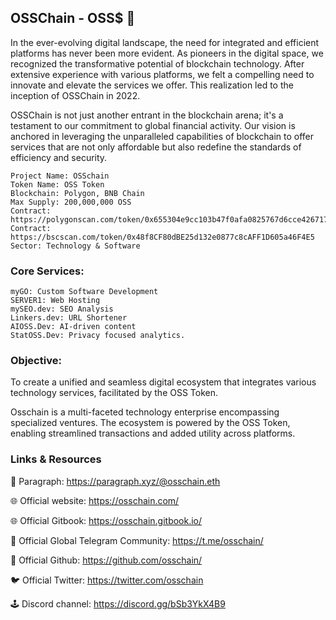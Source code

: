 ## OSSChain - OSS$ 👋
In the ever-evolving digital landscape, the need for integrated and efficient platforms has never been more evident. As pioneers in the digital space, we recognized the transformative potential of blockchain technology. After extensive experience with various platforms, we felt a compelling need to innovate and elevate the services we offer. This realization led to the inception of OSSChain in 2022.

OSSChain is not just another entrant in the blockchain arena; it's a testament to our commitment to global financial activity. Our vision is anchored in leveraging the unparalleled capabilities of blockchain to offer services that are not only affordable but also redefine the standards of efficiency and security.


    Project Name: OSSchain
    Token Name: OSS Token
    Blockchain: Polygon, BNB Chain
    Max Supply: 200,000,000 OSS
    Contract: https://polygonscan.com/token/0x655304e9cc103b47f0afa0825767d6cce426717c
    Contract: https://bscscan.com/token/0x48f8CF80dBE25d132e0877c8cAFF1D605a46F4E5
    Sector: Technology & Software

### Core Services:
    myGO: Custom Software Development
    SERVER1: Web Hosting
    mySEO.dev: SEO Analysis
    Linkers.dev: URL Shortener
    AIOSS.Dev: AI-driven content
    StatOSS.Dev: Privacy focused analytics.



### Objective:
To create a unified and seamless digital ecosystem that integrates various technology services, facilitated by the OSS Token.

Osschain is a multi-faceted technology enterprise encompassing specialized ventures. The ecosystem is powered by the OSS Token, enabling streamlined transactions and added utility across platforms.


### Links & Resources

📜 Paragraph: https://paragraph.xyz/@osschain.eth

🌐 Official website: ​https://osschain.com/

🌐 Official Gitbook: https://osschain.gitbook.io/

📡 Official Global Telegram Community: https://t.me/osschain/

📡 Official Github: https://github.com/osschain/

🐦 Official Twitter: https://twitter.com/osschain

🕹️ Discord channel:​ https://discord.gg/bSb3YkX4B9
